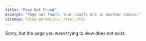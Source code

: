 ```yaml
---
title: "Page Not Found"
excerpt: "Page not found. Your pixels are in another canvas."
sitemap: false permalink: /test.html
---
```


Sorry, but the page you were trying to view does not exist.
